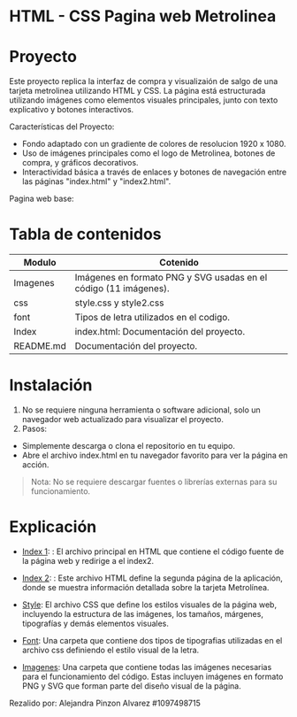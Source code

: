 # HTML - CSS Pagina web Metrolinea

# Proyecto 
Este proyecto replica la interfaz de compra y visualizaión de salgo de una tarjeta metrolinea utilizando HTML y CSS. La página está estructurada utilizando imágenes como elementos visuales principales, junto con texto explicativo y botones interactivos. 

Características del Proyecto:

- Fondo adaptado con un gradiente de colores de resolucion 1920 x 1080.
- Uso de imágenes principales como el logo de Metrolinea, botones de compra, y gráficos decorativos.
- Interactividad básica a través de enlaces y botones de navegación entre las páginas "index.html" y "index2.html".

Pagina web base: 

# Tabla de contenidos 

| Modulo | Cotenido | 
|--|--|
| Imagenes    | Imágenes en formato PNG y SVG usadas en el código (11 imágenes). |
| css   | style.css y style2.css
| font    | Tipos de letra utilizados en el codigo. |
| Index    | index.html: Documentación del proyecto. |
| README.md    | Documentación del proyecto. |

# Instalación
1. No se requiere ninguna herramienta o software adicional, solo un navegador web actualizado para visualizar el proyecto.
2. Pasos:
- Simplemente descarga o clona el repositorio en tu equipo.
- Abre el archivo index.html en tu navegador favorito para ver la página en acción.

> Nota: No se requiere descargar fuentes o librerías externas para su funcionamiento.

# Explicación 

- [Index 1](index.html): : El archivo principal en HTML que contiene el código fuente de la página web y redirige a el index2. 

- [Index 2](index2.html): : Este archivo HTML define la segunda página de la aplicación, donde se muestra información detallada sobre la tarjeta Metrolínea.

- [Style](Style/style.css): El archivo CSS que define los estilos visuales de la página web, incluyendo la estructura de las imágenes, los tamaños, márgenes, tipografías y demás elementos visuales.

- [Font](font): Una carpeta que contiene dos tipos de tipografias utilizadas en el archivo css definiendo el estilo visual de la letra.

- [Imagenes](imagenes): Una carpeta que contiene todas las imágenes necesarias para el funcionamiento del código. Estas incluyen imágenes en formato PNG y SVG que forman parte del diseño visual de la página.

Rezalido por: Alejandra Pinzon Alvarez #1097498715